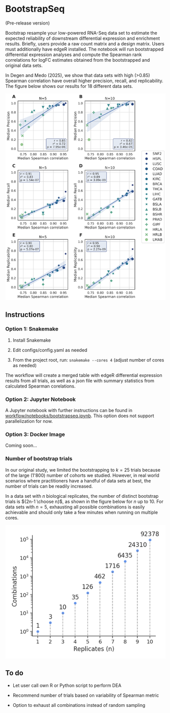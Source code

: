 # BootstrapSeq

(Pre-release version)

Bootstrap resample your low-powered RNA-Seq data set to estimate the expected reliability of downstream differential expression and enrichment results. Briefly, users provide a raw count matrix and a design matrix. Users must additionally have edgeR installed. The notebook will run bootstrapped differential expression analyses and compute the Spearman rank correlations for logFC estimates obtained from the bootstrapped and original data sets.

In Degen and Medo (2025), we show that data sets with high (>0.85) Spearman correlation have overall higher precision, recall, and replicability. The figure below shows our results for 18 different data sets.

![Fig. 5 from Degen and Medo 2025](./assets/Fig5.png)

## Instructions

### Option 1: Snakemake

1. Install Snakemake

2. Edit configs/config.yaml as needed

3. From the project root, run: `snakemake --cores 4` (adjust number of cores as needed)

The workflow will create a merged table with edgeR differential expression results from all trials, as well as a json file with summary statistics from calculated Spearman corelations.

### Option 2: Jupyter Notebook

A Jupyter notebook with further instructions can be found in [workflow/notebooks/bootstrapseq.ipynb](.workflow/notebooks/bootstrapseq.ipynb). This option does not support parallelization for now.

### Option 3: Docker Image

Coming soon...

### Number of bootstrap trials

In our original study, we limited the bootstrapping to $k=25$ trials because of the large (1'800) number of cohorts we studied. However, in real world scenarios where practitioners have a handful of data sets at best, the number of trials can be readily increased.

In a data set with $n$ biological replicates, the number of distinct bootstrap trials is ${2n-1 \choose n}$, as shown in the figure below for $n$ up to 10. For data sets with $n=5$, exhausting all possible combinations is easily achievable and should only take a few minutes when running on multiple cores.

![Combinations vs replicates](./assets/trials.png)

## To do

- Let user call own R or Python script to perform DEA

- Recommend number of trials based on variability of Spearman metric

- Option to exhaust all combinations instead of random sampling